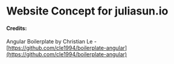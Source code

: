 # Website Concept for juliasun.io

#### Credits:

Angular Boilerplate by Christian Le - [https://github.com/cle1994/boilerplate-angular](https://github.com/cle1994/boilerplate-angular)

